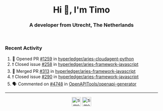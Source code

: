 <h1 align="center">Hi 👋, I'm Timo</h1>
<h3 align="center">A developer from Utrecht, The Netherlands</h3>
<br/>
<!-- https://github.com/rahuldkjain/github-profile-readme-generator --!>

<!--  <p align="left"><img src="https://github-readme-stats.vercel.app/api?username=timoglastra&show_icons=true&count_private=true&" alt="timoglastra" /></p> --!>

<!--
Github language stats
<p align="left"><img src="https://github-readme-stats.vercel.app/api/top-langs/?username=timoglastra&layout=compact" alt="timoglastra" /><p>
-->

<!-- Codestats language stats -->
<!-- <p align="left"><img src="https://codestats-readme.vercel.app/api/top-langs/?username=timoglastra&layout=compact&language_count=12" alt="timoglastra" /><p>    --!>
  
<h3>Recent Activity</h3>

<!--START_SECTION:activity-->
1. 💪 Opened PR [#1259](https://github.com/hyperledger/aries-cloudagent-python/pull/1259) in [hyperledger/aries-cloudagent-python](https://github.com/hyperledger/aries-cloudagent-python)
2. ❗️ Closed issue [#258](https://github.com/hyperledger/aries-framework-javascript/issues/258) in [hyperledger/aries-framework-javascript](https://github.com/hyperledger/aries-framework-javascript)
3. 🎉 Merged PR [#313](https://github.com/hyperledger/aries-framework-javascript/pull/313) in [hyperledger/aries-framework-javascript](https://github.com/hyperledger/aries-framework-javascript)
4. ❗️ Closed issue [#290](https://github.com/hyperledger/aries-framework-javascript/issues/290) in [hyperledger/aries-framework-javascript](https://github.com/hyperledger/aries-framework-javascript)
5. 🗣 Commented on [#4748](https://github.com/OpenAPITools/openapi-generator/issues/4748) in [OpenAPITools/openapi-generator](https://github.com/OpenAPITools/openapi-generator)
<!--END_SECTION:activity-->

---

<p align="center">
<a href="https://twitter.com/timoglastra" target="blank"><img align="center" src="https://cdn.jsdelivr.net/npm/simple-icons@3.0.1/icons/twitter.svg" alt="timoglastra" height="30" width="30" /></a>
<a href="https://linkedin.com/in/timoglastra" target="blank"><img align="center" src="https://cdn.jsdelivr.net/npm/simple-icons@3.0.1/icons/linkedin.svg" alt="timoglastra" height="30" width="30" /></a>
</p>



